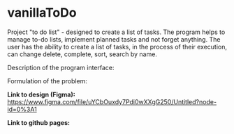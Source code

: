 # vanillaToDo

Project "to do list" - designed to create a list of tasks. The program helps to manage to-do lists, implement planned tasks and not forget anything. The user has the ability to create a list of tasks, in the process of their execution, can change delete, complete, sort, search by name.


Description of the program interface:

Formulation of the problem:


**Link to design (Figma):** 
<https://www.figma.com/file/uYCbOuxdy7Pdi0wXXgG250/Untitled?node-id=0%3A1>

**Link to github pages:** 

